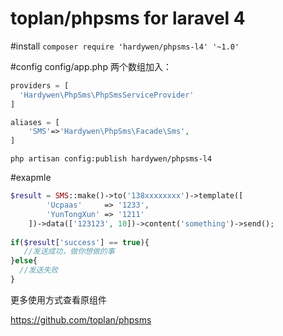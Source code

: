 # toplan/phpsms for laravel 4 

#install
``` composer require 'hardywen/phpsms-l4' '~1.0' ```

#config
config/app.php 两个数组加入：
```php
providers = [
  'Hardywen\PhpSms\PhpSmsServiceProvider'
]

aliases = [
	'SMS'=>'Hardywen\PhpSms\Facade\Sms',
]
```

```php artisan config:publish hardywen/phpsms-l4```

#exapmle
```php
$result = SMS::make()->to('138xxxxxxxx')->template([
        'Ucpaas'     => '1233',
        'YunTongXun' => '1211'
    ])->data(['123123', 10])->content('something')->send();
    
if($result['success'] == true){
   //发送成功，做你想做的事
}else{
  //发送失败
}
```
更多使用方式查看原组件

https://github.com/toplan/phpsms
